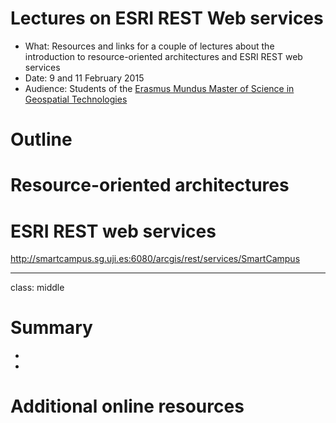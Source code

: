 # Lectures on ESRI REST Web services   
* What: Resources and links for a couple of lectures about the introduction to resource-oriented architectures and ESRI REST web services 
* Date: 9 and 11 February 2015
* Audience: Students of the [Erasmus Mundus Master of Science in Geospatial Technologies](http://mastergeotech.info/)  

# Outline
# Resource-oriented architectures

# ESRI REST web services
http://smartcampus.sg.uji.es:6080/arcgis/rest/services/SmartCampus

---
class: middle
# Summary
*
*

# Additional online resources


